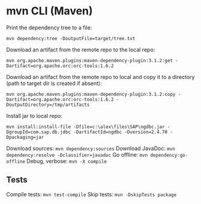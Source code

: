 # mvn CLI (Maven)

Print the dependency tree to a file:
```
mvn dependency:tree -DoutputFile=target/tree.txt
```
Download an artifact from the remote repo to the local repo:
```
mvn org.apache.maven.plugins:maven-dependency-plugin:3.1.2:get -Dartifact=org.apache.orc:orc-tools:1.6.2
```
Download an artifact from the remote repo to local and copy it to a directory (path to target dir is created if absent):
```
mvn org.apache.maven.plugins:maven-dependency-plugin:3.1.2:copy -Dartifact=org.apache.orc:orc-tools:1.6.2 -DoutputDirectory=/tmp/artifacts
```
Install jar to local repo:
```
mvn install:install-file -Dfile=c:\alex\files\SAP\ngdbc.jar -DgroupId=com.sap.db.jdbc -DartifactId=ngdbc -Dversion=2.4.70 -Dpackaging=jar
```
Download sources: `mvn dependency:sources`
Download JavaDoc: `mvn dependency:resolve -Dclassifier=javadoc`
Go offline: `mvn dependency:go-offline`
Debug, verbose: `mvn -X compile`
## Tests
Compile tests: `mvn test-compile`
Skip tests: `mvn -DskipTests package`
